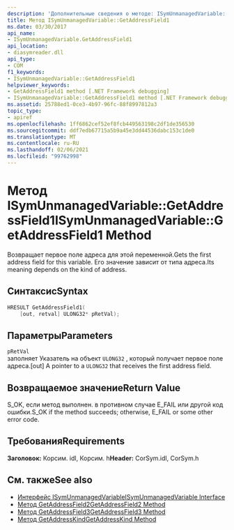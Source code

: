 ```yaml
---
description: 'Дополнительные сведения о методе: ISymUnmanagedVariable:: GetAddressField1'
title: Метод ISymUnmanagedVariable::GetAddressField1
ms.date: 03/30/2017
api_name:
- ISymUnmanagedVariable.GetAddressField1
api_location:
- diasymreader.dll
api_type:
- COM
f1_keywords:
- ISymUnmanagedVariable::GetAddressField1
helpviewer_keywords:
- GetAddressField1 method [.NET Framework debugging]
- ISymUnmanagedVariable::GetAddressField1 method [.NET Framework debugging]
ms.assetid: 25788ed1-0ce3-4b97-96fc-88f8997812a3
topic_type:
- apiref
ms.openlocfilehash: 1ff6862cef52ef8fcb449563198c2df1de356530
ms.sourcegitcommit: ddf7edb67715a5b9a45e3dd44536dabc153c1de0
ms.translationtype: MT
ms.contentlocale: ru-RU
ms.lasthandoff: 02/06/2021
ms.locfileid: "99762998"
---
```

# <a name="isymunmanagedvariablegetaddressfield1-method"></a><span data-ttu-id="8beaa-103">Метод ISymUnmanagedVariable::GetAddressField1</span><span class="sxs-lookup"><span data-stu-id="8beaa-103">ISymUnmanagedVariable::GetAddressField1 Method</span></span>

<span data-ttu-id="8beaa-104">Возвращает первое поле адреса для этой переменной.</span><span class="sxs-lookup"><span data-stu-id="8beaa-104">Gets the first address field for this variable.</span></span> <span data-ttu-id="8beaa-105">Его значение зависит от типа адреса.</span><span class="sxs-lookup"><span data-stu-id="8beaa-105">Its meaning depends on the kind of address.</span></span>  
  
## <a name="syntax"></a><span data-ttu-id="8beaa-106">Синтаксис</span><span class="sxs-lookup"><span data-stu-id="8beaa-106">Syntax</span></span>  
  
```cpp  
HRESULT GetAddressField1(  
    [out, retval] ULONG32* pRetVal);  
```  
  
## <a name="parameters"></a><span data-ttu-id="8beaa-107">Параметры</span><span class="sxs-lookup"><span data-stu-id="8beaa-107">Parameters</span></span>  

 `pRetVal`  
 <span data-ttu-id="8beaa-108">заполняет Указатель на объект `ULONG32` , который получает первое поле адреса.</span><span class="sxs-lookup"><span data-stu-id="8beaa-108">[out] A pointer to a `ULONG32` that receives the first address field.</span></span>  
  
## <a name="return-value"></a><span data-ttu-id="8beaa-109">Возвращаемое значение</span><span class="sxs-lookup"><span data-stu-id="8beaa-109">Return Value</span></span>  

 <span data-ttu-id="8beaa-110">S_OK, если метод выполнен. в противном случае E_FAIL или другой код ошибки.</span><span class="sxs-lookup"><span data-stu-id="8beaa-110">S_OK if the method succeeds; otherwise, E_FAIL or some other error code.</span></span>  
  
## <a name="requirements"></a><span data-ttu-id="8beaa-111">Требования</span><span class="sxs-lookup"><span data-stu-id="8beaa-111">Requirements</span></span>  

 <span data-ttu-id="8beaa-112">**Заголовок:** Корсим. idl, Корсим. h</span><span class="sxs-lookup"><span data-stu-id="8beaa-112">**Header:** CorSym.idl, CorSym.h</span></span>  
  
## <a name="see-also"></a><span data-ttu-id="8beaa-113">См. также</span><span class="sxs-lookup"><span data-stu-id="8beaa-113">See also</span></span>

- [<span data-ttu-id="8beaa-114">Интерфейс ISymUnmanagedVariable</span><span class="sxs-lookup"><span data-stu-id="8beaa-114">ISymUnmanagedVariable Interface</span></span>](isymunmanagedvariable-interface.md)
- [<span data-ttu-id="8beaa-115">Метод GetAddressField2</span><span class="sxs-lookup"><span data-stu-id="8beaa-115">GetAddressField2 Method</span></span>](isymunmanagedvariable-getaddressfield2-method.md)
- [<span data-ttu-id="8beaa-116">Метод GetAddressField3</span><span class="sxs-lookup"><span data-stu-id="8beaa-116">GetAddressField3 Method</span></span>](isymunmanagedvariable-getaddressfield3-method.md)
- [<span data-ttu-id="8beaa-117">Метод GetAddressKind</span><span class="sxs-lookup"><span data-stu-id="8beaa-117">GetAddressKind Method</span></span>](isymunmanagedvariable-getaddresskind-method.md)
